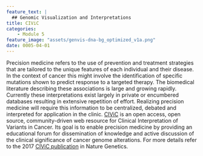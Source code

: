 ```yaml
---
feature_text: |
  ## Genomic Visualization and Interpretations
title: CIViC
categories:
    - Module 5
feature_image: "assets/genvis-dna-bg_optimized_v1a.png"
date: 0005-04-01
---
```


Precision medicine refers to the use of prevention and treatment strategies that are tailored to the unique features of each individual and their disease. In the context of cancer this might involve the identification of specific mutations shown to predict response to a targeted therapy. The biomedical literature describing these associations is large and growing rapidly. Currently these interpretations exist largely in private or encumbered databases resulting in extensive repetition of effort. Realizing precision medicine will require this information to be centralized, debated and interpreted for application in the clinic. [CIViC](https://civic.genome.wustl.edu/home) is an open access, open source, community-driven web resource for Clinical Interpretation of Variants in Cancer. Its goal is to enable precision medicine by providing an educational forum for dissemination of knowledge and active discussion of the clinical significance of cancer genome alterations. For more details refer to the 2017 [CIViC publication](http://www.nature.com/ng/journal/v49/n2/full/ng.3774.html) in Nature Genetics.


